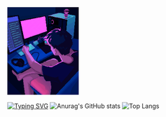 
<img height="200px" src="assets/Streamer Pixel Art.gif"/>


[![Typing SVG](https://readme-typing-svg.demolab.com?font=Press+Start+2P&duration=3000&pause=1000&color=4A26AA&width=435&lines=Hi+Devs%2C+I'm+Gabriel)](https://git.io/typing-svg)
![Anurag's GitHub stats](https://github-readme-stats.vercel.app/api?username=GabrielLimaG3&show_icons=true&theme=ambient_gradient)
![Top Langs](https://github-readme-stats.vercel.app/api/top-langs/?username=GabrielLimaG3&layout=compact)

<!--
**GabrielLimaG3/GabrielLimaG3** is a ✨ _special_ ✨ repository because its `README.md` (this file) appears on your GitHub profile.

Here are some ideas to get you started:

- 🔭 I’m currently working on ...
- 🌱 I’m currently learning ...
- 👯 I’m looking to collaborate on ...
- 🤔 I’m looking for help with ...
- 💬 Ask me about ...
- 📫 How to reach me: ...
- 😄 Pronouns: ...
- ⚡ Fun fact: ...
-->
